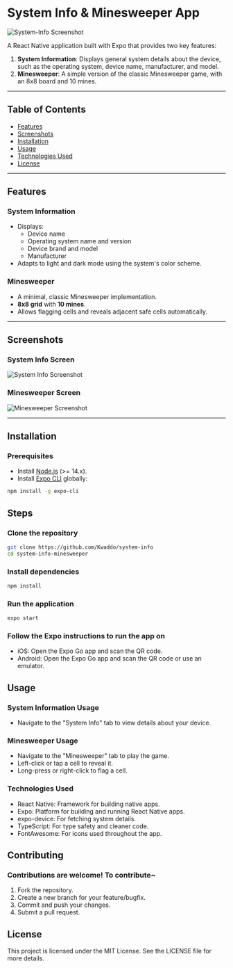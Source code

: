 # System Info & Minesweeper App

![System-Info Screenshot](./preview/image.webp)

A React Native application built with Expo that provides two key features:

1. **System Information**: Displays general system details about the device, such as the operating system, device name, manufacturer, and model.
2. **Minesweeper**: A simple version of the classic Minesweeper game, with an 8x8 board and 10 mines.

---

## Table of Contents

- [Features](#features)
- [Screenshots](#screenshots)
- [Installation](#installation)
- [Usage](#usage)
- [Technologies Used](#technologies-used)
- [License](#license)

---

## Features

### System Information

- Displays:
  - Device name
  - Operating system name and version
  - Device brand and model
  - Manufacturer
- Adapts to light and dark mode using the system's color scheme.

### Minesweeper

- A minimal, classic Minesweeper implementation.
- **8x8 grid** with **10 mines**.
- Allows flagging cells and reveals adjacent safe cells automatically.

---

## Screenshots

### System Info Screen

![System Info Screenshot](./preview/IMG_4906.webp)  

### Minesweeper Screen

![Minesweeper Screenshot](./preview/IMG_4907.webp)  

---

## Installation

### Prerequisites

- Install [Node.js](https://nodejs.org/) (>= 14.x).
- Install [Expo CLI](https://expo.dev/) globally:

```bash
npm install -g expo-cli
```

## Steps

### Clone the repository

```bash
git clone https://github.com/Kwaddo/system-info
cd system-info-minesweeper
```

### Install dependencies

```bash
npm install
```

### Run the application

```bash
expo start
```

### Follow the Expo instructions to run the app on

- iOS: Open the Expo Go app and scan the QR code.
- Android: Open the Expo Go app and scan the QR code or use an emulator.

## Usage

### System Information Usage

- Navigate to the "System Info" tab to view details about your device.

### Minesweeper Usage

- Navigate to the "Minesweeper" tab to play the game.
- Left-click or tap a cell to reveal it.
- Long-press or right-click to flag a cell.

### Technologies Used

- React Native: Framework for building native apps.
- Expo: Platform for building and running React Native apps.
- expo-device: For fetching system details.
- TypeScript: For type safety and cleaner code.
- FontAwesome: For icons used throughout the app.

## Contributing

### Contributions are welcome! To contribute~

1) Fork the repository.
2) Create a new branch for your feature/bugfix.
3) Commit and push your changes.
4) Submit a pull request.

## License

This project is licensed under the MIT License. See the LICENSE file for more details.
